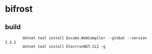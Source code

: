 # bifrost


## build

```
        dotnet tool install Excubo.WebCompiler --global --version 2.3.2
        dotnet tool install ElectronNET.CLI -g
```
